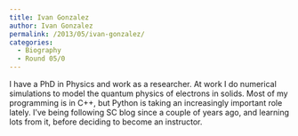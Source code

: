 ```yaml
---
title: Ivan Gonzalez
author: Ivan Gonzalez
permalink: /2013/05/ivan-gonzalez/
categories:
  - Biography
  - Round 05/0
---
```

I have a PhD in Physics and work as a researcher. At work I do numerical simulations to model the quantum physics of electrons in solids. Most of my programming is in C++, but Python is taking an increasingly important role lately. I&#8217;ve being following SC blog since a couple of years ago, and learning lots from it, before deciding to become an instructor.
